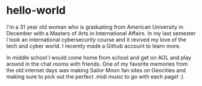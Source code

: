 # hello-world

I'm a 31 year old woman who is graduating from American University in December with a Masters of Arts in International Affairs. In my last semester I took an international cybersecurity course and it revived my love of the tech and cyber world. I recently made a Github account to learn more.

In middle school I would come home from school and get on AOL and play around in the chat rooms with friends. One of my favorite memories from the old internet days was making Sailor Moon fan sites on Geocities and making sure to pick out the perfect .midi music to go with each page! :)


